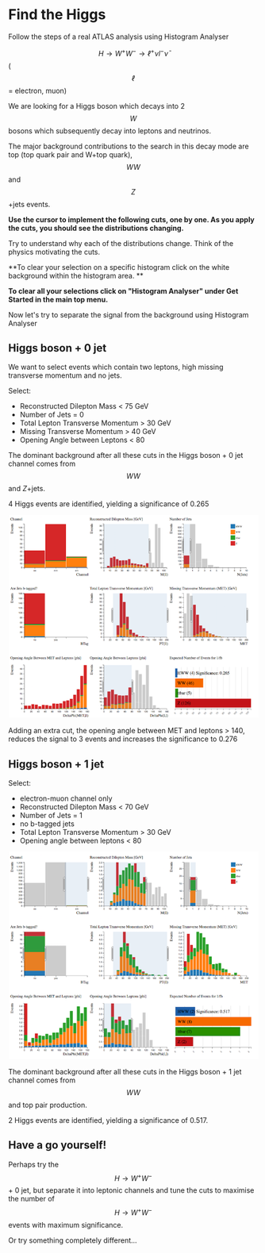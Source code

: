 # Find the Higgs

Follow the steps of a real ATLAS analysis using Histogram Analyser

$$H\rightarrow W^+W^- \rightarrow ℓ^+\nu l^- \bar \nu$$ ($$ℓ$$ = electron, muon)

We are looking for a Higgs boson which decays into 2 $$W$$ bosons which subsequently decay into leptons and neutrinos. 

The major background contributions to the search in this decay mode are top (top quark pair and W+top quark), $$WW$$ and $$Z$$+jets events.

**Use the cursor to implement the following cuts, one by one.
As you apply the cuts, you should see the distributions changing.**  

Try to understand why each of the distributions change.  Think of the physics motivating the cuts.

**To clear your selection on a specific histogram click on the white background within the histogram area. **

**To clear all your selections click on "Histogram Analyser" under Get Started in the main top menu.**


Now let's try to separate the signal from the background using Histogram Analyser

## Higgs boson + 0 jet

We want to select events which contain two leptons, high missing transverse momentum and no jets.  

Select: 

* Reconstructed Dilepton Mass < 75 GeV
* Number of Jets = 0  
* Total Lepton Transverse Momentum > 30 GeV
* Missing Transverse Momentum > 40 GeV
* Opening Angle between Leptons < 80


The dominant background after all these cuts in the
Higgs boson + 0 jet channel comes from $$WW$$ and $Z$+jets.

4 Higgs events are identified, yielding a significance of 0.265

![](pictures/HWW0jet.png)

Adding an extra cut, the opening angle between MET and leptons > 140, reduces the signal to 3 events and increases the significance to 0.276

## Higgs boson + 1 jet

Select: 

* electron-muon channel only
* Reconstructed Dilepton Mass < 70 GeV
* Number of Jets = 1
* no b-tagged jets
* Total Lepton Transverse Momentum > 30 GeV
* Opening angle between leptons < 80


![](pictures/HWW1jet.png)

The dominant background after all these cuts in the
Higgs boson + 1 jet channel comes from $$WW$$ and top pair
production.  

2 Higgs events are identified, yielding a significance of 0.517.

## Have a go yourself!

Perhaps try the $$H\rightarrow W^+W^-$$ + 0 jet, but separate it into leptonic channels and tune the cuts to maximise the number of $$H\rightarrow W^+W^-$$ events with maximum significance.  

Or try something completely different...

